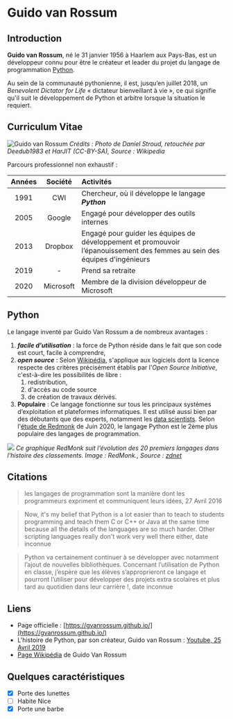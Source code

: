 
# Guido van Rossum

## Introduction

__Guido van Rossum__, né le 31 janvier 1956 à Haarlem aux Pays-Bas, est un développeur connu pour être le créateur et leader du projet du langage de programmation [Python](https://www.python.org/).

Au sein de la communauté pythonienne, il est, jusqu’en juillet 2018, un _Benevolent Dictator for Life_ « dictateur bienveillant à vie », ce qui signifie qu'il suit le développement de Python et arbitre lorsque la situation le requiert.

## Curriculum Vitae

![Guido van Rossum](https://upload.wikimedia.org/wikipedia/commons/thumb/e/e2/Guido-portrait-2014-drc.jpg/320px-Guido-portrait-2014-drc.jpg)
_Crédits : Photo de Daniel Stroud, retouchée par Deedub1983 et HarJIT (CC-BY-SA), Source : Wikipedia_

Parcours professionnel non exhaustif :

| Années |  Société  | Activités                                                    |
| :----: | :-------: | :----------------------------------------------------------- |
|  1991  |    CWI    | Chercheur, où il développe le langage ___Python___           |
|  2005  |  Google   | Engagé pour développer des outils internes                   |
|  2013  |  Dropbox  | Engagé pour guider les équipes de développement et promouvoir l’épanouissement des femmes au sein des équipes d'ingénieurs |
|  2019  |     -     | Prend sa retraite                                            |
|  2020  | Microsoft | Membre de la division développeur de Microsoft               |

## Python

Le langage inventé par Guido Van Rossum a de nombreux avantages :

1. ___facile d'utilisation___ : la force de Python réside dans le fait que son code est court, facile à comprendre,
2. ___open source___ : Selon [Wikipédia](https://fr.wikipedia.org/wiki/Open_source), s'applique aux logiciels dont la licence respecte des critères précisément établis par l'*Open Source Initiative*, c'est-à-dire les possibilités de libre :
	1. redistribution, 
	2. d'accès au code source
	3. de création de travaux dérivés.
3. __Populaire__ : Ce langage fonctionne sur tous les principaux systèmes d’exploitation et plateformes informatiques. Il est utilisé aussi bien par des débutants que des experts, notamment les [data scientists](https://www.letudiant.fr/metiers/secteur/informatique-telecom-web/data-scientist.html). Selon l'[étude de Redmonk](https://redmonk.com/sogrady/2020/07/27/language-rankings-6-20/) de Juin 2020, le langage Python est le 2ème plus populaire des langages de programmation.

![](https://www.zdnet.com/a/hub/i/r/2020/07/28/14a50514-99c8-4a16-bfc8-16e6716fc30b/resize/1200xauto/1776e515c7f99727c28874aad3e6ae5a/rankings-over-time-2020-06-2048x16341.png)
_Ce graphique RedMonk suit l'évolution des 20 premiers langages dans l'histoire des classements. Image : RedMonk., Source : [zdnet](https://www.zdnet.fr/actualites/popularite-des-langages-de-programmation-python-depasse-java-rust-rentre-dans-le-top-20-39907413.htm)_

## Citations

> les langages de programmation sont la manière dont les programmeurs expriment et communiquent leurs idées, 27 Avril 2016

> Now, it's my belief that Python is a lot easier than to teach to students programming and teach them C or C++ or Java at the same time because all the details of the languages are so much harder. Other scripting languages really don't work very well there either, date inconnue

> Python va certainement continuer à se développer avec notamment l’ajout de nouvelles bibliothèques. Concernant l’utilisation de Python en classe, j’espère que les élèves s’approprieront ce langage et pourront l’utiliser pour développer des projets extra scolaires et plus tard au quotidien dans leur carrière !, date inconnue

## Liens

- Page officielle : [https://gvanrossum.github.io/](https://gvanrossum.github.io/)
- L'histoire de Python, par son créateur, Guido van Rossum : [Youtube, 25 Avril 2019](https://www.youtube.com/watch?v=J0Aq44Pze-w)
- [Page Wikipédia](https://fr.wikipedia.org/wiki/Guido_van_Rossum) de Guido Van Rossum

## Quelques caractéristiques

- [x] Porte des lunettes
- [ ] Habite Nice 
- [x] Porte une barbe